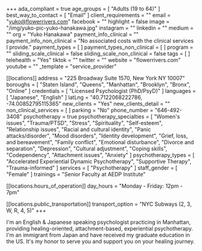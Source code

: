 +++
ada_compliant = true
age_groups = [ "Adults (19 to 64)" ]
best_way_to_contact = [ "Email" ]
client_requirements = ""
email = "yuko@flowerrivers.com"
facebook = ""
highlight = false
image = "/img/yuko-pic-yuko-hanakawa.jpg"
instagram = ""
linkedin = ""
medium = ""
org = "Yuko Hanakawa"
payment_info_clinical = ""
payment_info_non_clinical = "No associated costs with the clinical services I provide."
payment_types = [ ]
payment_types_non_clinical = [ ]
program = ""
sliding_scale_clinical = false
sliding_scale_non_clinical = false
tags = [ ]
telehealth = "Yes"
tiktok = ""
twitter = ""
website = "flowerrivers.com"
youtube = ""
_template = "service_provider"

[[locations]]
address = "225 Broadway Suite 1570, New York NY 10007"
boroughs = [
  "Staten Island",
  "Queens",
  "Manhattan",
  "Brooklyn",
  "Bronx",
  "Online"
]
credentials = [ "Licensed Psychologist (PhD/PsyD)" ]
languages = [ "Japanese", "English" ]
latLng = "40.7122068222786, -74.00852795115365"
new_clients = "Yes"
new_clients_detail = ""
non_clinical_services = [ ]
parking = "No"
phone_number = "646-492-3408"
psychotherapy = true
psychotherapy_specialties = [
  "Women's issues",
  "Trauma/PTSD",
  "Stress",
  "Spirituality",
  "Self-esteem",
  "Relationship issues",
  "Racial and cultural identity",
  "Panic attacks/disorder",
  "Mood disorders",
  "Identity development",
  "Grief, loss, and bereavement",
  "Family conflict",
  "Emotional disturbance",
  "Divorce and separation",
  "Depression",
  "Cultural adjustment",
  "Coping skills",
  "Codependency",
  "Attachment issues",
  "Anxiety"
]
psychotherapy_types = [
  "Accelerated Experiential Dynamic Psychotherapy",
  "Supportive Therapy",
  "Trauma-informed"
]
services = [ "Psychotherapy" ]
staff_gender = [ "Female" ]
trainings = "Senior Faculty at AEDP Institute"

  [[locations.hours_of_operation]]
  day_hours = "Monday - Friday: 12pm - 7pm"

  [[locations.public_transportation]]
  transport_option = "NYC Subways (2, 3, W, R, 4, 5)"
+++

I'm an English & Japanese speaking psychologist practicing in Manhattan, providing healing-oriented, attachment-based, experiential psychotherapy. I'm an immigrant from Japan and have received my graduate education in the US. It's my honor to serve you and support you on your healing journey.
